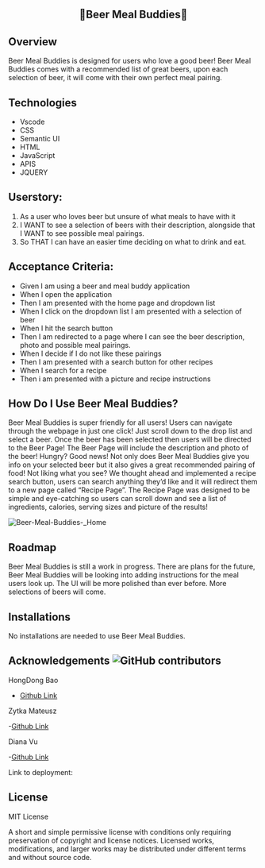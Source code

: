 ## <p align="center"> **🍻Beer Meal Buddies🍳** </p>

## Overview 

Beer Meal Buddies is designed for users who love a good beer! Beer Meal Buddies comes with a recommended list of great beers, upon each selection of beer, it will come with their own perfect meal pairing. 

## Technologies 

 * Vscode
 * CSS
 * Semantic UI
 * HTML
 * JavaScript
 * APIS
 * JQUERY


## Userstory:

1. As a user who loves beer but unsure of what meals to have with it
2. I WANT to see a selection of beers with their description, alongside that I WANT to see possible meal pairings. 
3. So THAT I can have an easier time deciding on what to drink and eat.

## Acceptance Criteria: 
- Given I am using a beer and meal buddy application
- When I open the application
- Then I am presented with the home page and dropdown list
- When I click on the dropdown list I am presented with a selection of beer
- When I hit the search button
- Then I am redirected to a page where I can see the beer description, photo and possible meal pairings.
- When I decide if I do not like these pairings 
- Then I am presented with a search button for other recipes
- When I search for a recipe
- Then i am presented with a picture and recipe instructions


## How Do I Use Beer Meal Buddies?
Beer Meal Buddies is super friendly for all users! Users can navigate through the webpage in just one click! Just scroll down to the drop list and select a beer. Once the beer has been selected then users will be directed to the Beer Page! The Beer Page will include the description and photo of the beer! Hungry? Good news! Not only does Beer Meal Buddies give you info on your selected beer but it also gives a great recommended pairing of food! Not liking what you see? We thought ahead and implemented a recipe search button, users can search anything they’d like and it will redirect them to a new page called “Recipe Page”. The Recipe Page was designed to be simple and eye-catching so users can scroll down and see a list of ingredients, calories, serving sizes and picture of the results!

![Beer-Meal-Buddies-_Home](https://user-images.githubusercontent.com/109758045/193313776-0fa8531e-e115-4b83-9c37-77f98c7cf953.png)


## Roadmap

Beer Meal Buddies is still a work in progress. There are plans for the future, Beer Meal Buddies will be looking into adding instructions for the meal users look up. The UI will be more polished than ever before. More selections of beers will come.

## Installations

No installations are needed to use Beer Meal Buddies.


## Acknowledgements ![GitHub contributors](https://img.shields.io/github/contributors/branbao1995/beer-meal-buddies?label=contributers)


HongDong Bao

- [Github Link](https://github.com/BranBao1995)

Zytka Mateusz

-[Github Link](https://github.com/MateuszZytka)

Diana Vu

-[Github Link](https://github.com/DianasJourney)

Link to deployment: 

## License

MIT License

A short and simple permissive license with conditions only requiring preservation of copyright and license notices. Licensed works, modifications, and larger works may be distributed under different terms and without source code.